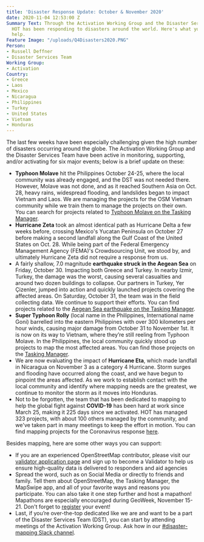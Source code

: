 ```yaml
---
title: 'Disaster Response Update: October & November 2020'
date: 2020-11-04 12:53:00 Z
Summary Text: Through the Activation Working Group and the Disaster Services Team,
  HOT has been responding to disasters around the world. Here's what you can do to
  help.
Feature Image: "/uploads/Q4Disasters2020.PNG"
Person:
- Russell Deffner
- Disaster Services Team
Working Group:
- Activation
Country:
- Greece
- Laos
- Mexico
- Nicaragua
- Philippines
- Turkey
- United States
- Vietnam
- Honduras
---
```


The last few weeks have been especially challenging given the high number of disasters occurring around the globe. The Activation Working Group and the Disaster Services Team have been active in monitoring, supporting, and/or activating for six major events; below is a brief update on these:
* **Typhoon Molave** hit the Philippines October 24-25, where the local community was already engaged, and the DST was not needed there. However, Molave was not done, and as it reached Southern Asia on Oct. 28, heavy rains, widespread flooding, and landslides began to impact Vietnam and Laos. We are managing the projects for the OSM Vietnam community while we train them to manage the projects on their own. You can search for projects related to [Typhoon Molave on the Tasking Manager](https://tasks.hotosm.org/explore?text=Molave). 
* **Hurricane Zeta** took an almost identical path as Hurricane Delta a few weeks before, crossing Mexico's Yucatan Peninsula on October 27 before making a second landfall along the Gulf Coast of the United States on Oct. 28. While being part of the Federal Emergency Management Agency (FEMA)'s Crowdsourcing Unit, we stood by, and ultimately Hurricane Zeta did not require a response from us.
* A fairly shallow, 7.0 magnitude **earthquake struck in the Aegean Sea** on Friday, October 30. Impacting both Greece and Turkey. In nearby Izmir, Turkey, the damage was the worst, causing several casualties and around two dozen buildings to collapse. Our partners in Turkey, Yer Çizenler, jumped into action and quickly launched projects covering the affected areas. On Saturday, October 31, the team was in the field collecting data. We continue to support their efforts. You can find projects related to the [Aegean Sea earthquake on the Tasking Manager](https://tasks.hotosm.org/explore?text=Izmir). 
* **Super Typhoon Rolly** (local name in the Philippines, International name Goni) barrelled into the eastern Philippines with over 300 kilometers per hour winds, causing major damage from October 31 to November 1st. It is now on its way to Vietnam, where they’re still reeling from Typhoon Molave. In the Philippines, the local community quickly stood up projects to map the most affected areas. You can find those projects on the [Tasking Manager](https://tasks.hotosm.org/explore?text=RollyPH). 
* We are now evaluating the impact of **Hurricane Eta**, which made landfall in Nicaragua on November 3 as a category 4 Hurricane. Storm surges and flooding have occurred along the coast, and we have begun to pinpoint the areas affected. As we work to establish contact with the local community and identify where mapping needs are the greatest, we continue to monitor the storm as it moves into Honduras.
* Not to be forgotten, the team that has been dedicated to mapping to help the global fight against **COVID-19** has been hard at work since March 25, making it 225 days since we activated. HOT has managed 323 projects, with about 100 others managed by the community, and we've taken part in many meetings to keep the effort in motion. You can find mapping projects for the Coronavirus response [here](https://tasks.hotosm.org/explore?text=covid). 

Besides mapping, here are some other ways you can support:
* If you are an experienced OpenStreetMap contributor, please visit our [validator application page](https://bit.ly/HOTValidators) and sign up to become a Validator to help us ensure high-quality data is delivered to responders and aid agencies
* Spread the word, such as on Social Media or directly to friends and family. Tell them about OpenStreetMap, the Tasking Manager, the MapSwipe app, and all of your favorite ways and reasons you participate. You can also take it one step further and host a mapathon! Mapathons are especially encouraged during GeoWeek, November 15-21. Don't forget to [register](https://docs.google.com/forms/d/e/1FAIpQLSd0o_FrsoGlpqKlG9q1WumFV8sW8P9yhH4Udln_1fQbYjXn9A/viewform) your event!
* Last, if you’re over-the-top dedicated like we are and want to be a part of the Disaster Services Team (DST), you can start by attending meetings of the Activation Working Group. Ask how in our [#disaster-mapping Slack channel](https://slack.hotosm.org).